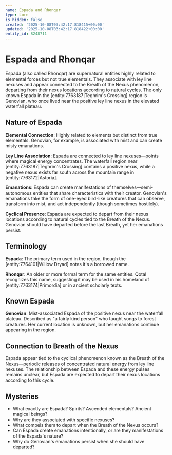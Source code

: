 ```yaml
---
name: Espada and Rhonqar
type: Lore
is_hidden: false
created: '2025-10-08T03:42:17.818415+00:00'
updated: '2025-10-08T03:42:17.818422+00:00'
entity_id: 8248711
---
```


# Espada and Rhonqar

Espada (also called Rhonqar) are supernatural entities highly related to elemental forces but not true elementals. They associate with ley line nexuses and appear connected to the Breath of the Nexus phenomenon, departing from their nexus locations according to natural cycles. The only known Espada in the [entity:7763187|Teghrim's Crossing] region is Genovian, who once lived near the positive ley line nexus in the elevated waterfall plateau.

## Nature of Espada

**Elemental Connection**: Highly related to elements but distinct from true elementals. Genovian, for example, is associated with mist and can create misty emanations.

**Ley Line Association**: Espada are connected to ley line nexuses—points where magical energy concentrates. The waterfall region near [entity:7763187|Teghrim's Crossing] contains a positive nexus, while a negative nexus exists far south across the mountain range in [entity:7763172|Astoria].

**Emanations**: Espada can create manifestations of themselves—semi-autonomous entities that share characteristics with their creator. Genovian's emanations take the form of one-eyed bird-like creatures that can observe, transform into mist, and act independently (though sometimes hostilely).

**Cyclical Presence**: Espada are expected to depart from their nexus locations according to natural cycles tied to the Breath of the Nexus. Genovian should have departed before the last Breath, yet her emanations persist.

## Terminology

**Espada**: The primary term used in the region, though the [entity:7764101|Willow Dryad] notes it's a borrowed name.

**Rhonqar**: An older or more formal term for the same entities. Qotal recognizes this name, suggesting it may be used in his homeland of [entity:7763174|Primordia] or in ancient scholarly texts.

## Known Espada

**Genovian**: Mist-associated Espada of the positive nexus near the waterfall plateau. Described as "a fairly kind person" who taught songs to forest creatures. Her current location is unknown, but her emanations continue appearing in the region.

## Connection to Breath of the Nexus

Espada appear tied to the cyclical phenomenon known as the Breath of the Nexus—periodic releases of concentrated natural energy from ley line nexuses. The relationship between Espada and these energy pulses remains unclear, but Espada are expected to depart their nexus locations according to this cycle.

## Mysteries

- What exactly are Espada? Spirits? Ascended elementals? Ancient magical beings?
- Why are they associated with specific nexuses?
- What compels them to depart when the Breath of the Nexus occurs?
- Can Espada create emanations intentionally, or are they manifestations of the Espada's nature?
- Why do Genovian's emanations persist when she should have departed?
